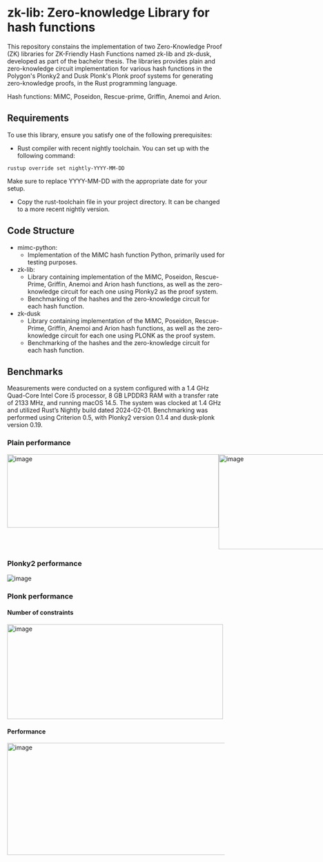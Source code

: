 # zk-lib: Zero-knowledge Library for hash functions

This repository constains the implementation of two Zero-Knowledge Proof (ZK) libraries for ZK-Friendly Hash Functions named zk-lib and zk-dusk, developed as part of the bachelor thesis. The libraries provides plain and zero-knowledge circuit implementation for various hash functions in the Polygon's Plonky2 and Dusk Plonk's Plonk proof systems for generating zero-knowledge proofs, in the Rust programming language.

Hash functions: MiMC, Poseidon, Rescue-prime, Griffin, Anemoi and Arion.

## Requirements
To use this library, ensure you satisfy one of the following prerequisites:

- Rust compiler with recent nightly toolchain. You can set up with the following command:

```
rustup override set nightly-YYYY-MM-DD
```
Make sure to replace YYYY-MM-DD with the appropriate date for your setup.

- Copy the rust-toolchain file in your project directory. It can be changed to a more recent nightly version.

## Code Structure

- mimc-python: 
    - Implementation of the MiMC hash function Python, primarily used for testing purposes.
- zk-lib: 
    - Library containing implementation of the MiMC, Poseidon, Rescue-Prime, Griffin, Anemoi and Arion hash functions, as well as the zero-knowledge circuit for each one using Plonky2 as the proof system.
    - Benchmarking of the hashes and the zero-knowledge circuit for each hash function.
- zk-dusk
    - Library containing implementation of the MiMC, Poseidon, Rescue-Prime, Griffin, Anemoi and Arion hash functions, as well as the zero-knowledge circuit for each one using PLONK as the proof system.
    - Benchmarking of the hashes and the zero-knowledge circuit for each hash function.

## Benchmarks
Measurements were conducted on a system configured with a 1.4 GHz Quad-Core Intel Core i5 processor, 8 GB LPDDR3 RAM with a transfer rate of 2133 MHz, and running macOS 14.5. The system was clocked at 1.4 GHz and utilized Rust’s Nightly build dated 2024-02-01. Benchmarking was performed using Criterion 0.5, with Plonky2 version 0.1.4 and dusk-plonk version 0.19.

### Plain performance
<div style="display: flex; justify-content: space-between;">
  <img src="https://github.com/alexmllo/zk-hashes/assets/125358906/f0e520b1-7f8f-400b-a025-eb04f3af9bb1" alt="image" width="490" height="170">
  <img src="https://github.com/alexmllo/zk-hashes/assets/125358906/19a6a1f7-ce71-4ed9-96d1-110e3d06459d" alt="image" width="500" height="220">
</div>

### Plonky2 performance
![image](https://github.com/alexmllo/zk-hashes/assets/125358906/35f7896a-befb-46f8-b596-04e4d9ebbae1)

### Plonk performance
#### Number of constraints
<img src="https://github.com/alexmllo/zk-hashes/assets/125358906/712fa09f-aec0-4e71-93b3-8b3e0bc6950b" alt="image" width="500" height="220">

#### Performance
<img src="https://github.com/alexmllo/zk-hashes/assets/125358906/1bbb4b6f-8d3e-464f-a768-ac88e0e5fcac)" alt="image" width="540" height="260">
